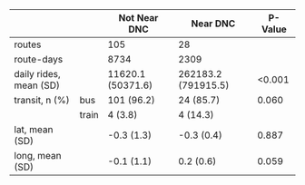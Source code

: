 |                        |       | Not Near DNC      | Near DNC            | P-Value   |
|------------------------|-------|-------------------|---------------------|-----------|
| routes                 |       | 105               | 28                  |           |
| route-days             |       | 8734              | 2309                |           |
| daily rides, mean (SD) |       | 11620.1 (50371.6) | 262183.2 (791915.5) | <0.001    |
| transit, n (%)         | bus   | 101 (96.2)        | 24 (85.7)           | 0.060     |
|                        | train | 4 (3.8)           | 4 (14.3)            |           |
| lat, mean (SD)         |       | -0.3 (1.3)        | -0.3 (0.4)          | 0.887     |
| long, mean (SD)        |       | -0.1 (1.1)        | 0.2 (0.6)           | 0.059     |